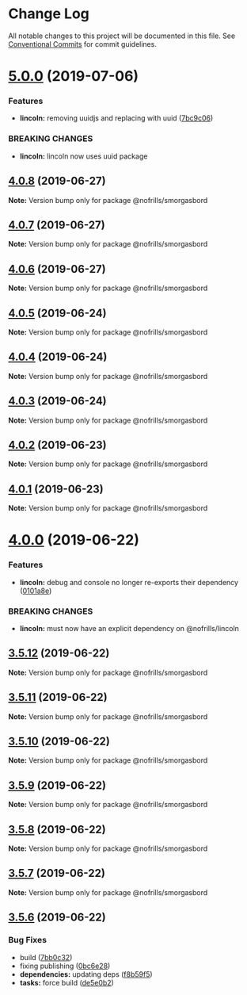 # Change Log

All notable changes to this project will be documented in this file.
See [Conventional Commits](https://conventionalcommits.org) for commit guidelines.

# [5.0.0](https://github.com/nativecode-dev/nofrills/compare/@nofrills/smorgasbord@4.0.8...@nofrills/smorgasbord@5.0.0) (2019-07-06)


### Features

* **lincoln:** removing uuidjs and replacing with uuid ([7bc9c06](https://github.com/nativecode-dev/nofrills/commit/7bc9c06))


### BREAKING CHANGES

* **lincoln:** lincoln now uses uuid package





## [4.0.8](https://github.com/nativecode-dev/nofrills/compare/@nofrills/smorgasbord@4.0.7...@nofrills/smorgasbord@4.0.8) (2019-06-27)

**Note:** Version bump only for package @nofrills/smorgasbord





## [4.0.7](https://github.com/nativecode-dev/nofrills/compare/@nofrills/smorgasbord@4.0.4...@nofrills/smorgasbord@4.0.7) (2019-06-27)

**Note:** Version bump only for package @nofrills/smorgasbord





## [4.0.6](https://github.com/nativecode-dev/nofrills/compare/@nofrills/smorgasbord@4.0.5...@nofrills/smorgasbord@4.0.6) (2019-06-27)

**Note:** Version bump only for package @nofrills/smorgasbord





## [4.0.5](https://github.com/nativecode-dev/nofrills/compare/@nofrills/smorgasbord@4.0.4...@nofrills/smorgasbord@4.0.5) (2019-06-24)

**Note:** Version bump only for package @nofrills/smorgasbord





## [4.0.4](https://github.com/nativecode-dev/nofrills/compare/@nofrills/smorgasbord@4.0.1...@nofrills/smorgasbord@4.0.4) (2019-06-24)

**Note:** Version bump only for package @nofrills/smorgasbord





## [4.0.3](https://github.com/nativecode-dev/nofrills/compare/@nofrills/smorgasbord@4.0.2...@nofrills/smorgasbord@4.0.3) (2019-06-24)

**Note:** Version bump only for package @nofrills/smorgasbord





## [4.0.2](https://github.com/nativecode-dev/nofrills/compare/@nofrills/smorgasbord@4.0.1...@nofrills/smorgasbord@4.0.2) (2019-06-23)

**Note:** Version bump only for package @nofrills/smorgasbord





## [4.0.1](https://github.com/nativecode-dev/nofrills/compare/@nofrills/smorgasbord@3.5.10...@nofrills/smorgasbord@4.0.1) (2019-06-23)

**Note:** Version bump only for package @nofrills/smorgasbord





# [4.0.0](https://github.com/nativecode-dev/nofrills/compare/@nofrills/smorgasbord@3.5.12...@nofrills/smorgasbord@4.0.0) (2019-06-22)


### Features

* **lincoln:** debug and console no longer re-exports their dependency ([0101a8e](https://github.com/nativecode-dev/nofrills/commit/0101a8e))


### BREAKING CHANGES

* **lincoln:** must now have an explicit dependency on @nofrills/lincoln





## [3.5.12](https://github.com/nativecode-dev/nofrills/compare/@nofrills/smorgasbord@3.5.11...@nofrills/smorgasbord@3.5.12) (2019-06-22)

**Note:** Version bump only for package @nofrills/smorgasbord





## [3.5.11](https://github.com/nativecode-dev/nofrills/compare/@nofrills/smorgasbord@3.5.10...@nofrills/smorgasbord@3.5.11) (2019-06-22)

**Note:** Version bump only for package @nofrills/smorgasbord





## [3.5.10](https://github.com/nativecode-dev/nofrills/compare/@nofrills/smorgasbord@3.5.7...@nofrills/smorgasbord@3.5.10) (2019-06-22)

**Note:** Version bump only for package @nofrills/smorgasbord





## [3.5.9](https://github.com/nativecode-dev/nofrills/compare/@nofrills/smorgasbord@3.5.8...@nofrills/smorgasbord@3.5.9) (2019-06-22)

**Note:** Version bump only for package @nofrills/smorgasbord





## [3.5.8](https://github.com/nativecode-dev/nofrills/compare/@nofrills/smorgasbord@3.5.7...@nofrills/smorgasbord@3.5.8) (2019-06-22)

**Note:** Version bump only for package @nofrills/smorgasbord





## [3.5.7](https://github.com/nativecode-dev/nofrills/compare/@nofrills/smorgasbord@3.5.6...@nofrills/smorgasbord@3.5.7) (2019-06-22)

**Note:** Version bump only for package @nofrills/smorgasbord





## [3.5.6](https://github.com/nativecode-dev/nofrills/compare/@nofrills/smorgasbord@3.5.5...@nofrills/smorgasbord@3.5.6) (2019-06-22)


### Bug Fixes

* build ([7bb0c32](https://github.com/nativecode-dev/nofrills/commit/7bb0c32))
* fixing publishing ([0bc6e28](https://github.com/nativecode-dev/nofrills/commit/0bc6e28))
* **dependencies:** updating deps ([f8b59f5](https://github.com/nativecode-dev/nofrills/commit/f8b59f5))
* **tasks:** force build ([de5e0b2](https://github.com/nativecode-dev/nofrills/commit/de5e0b2))

